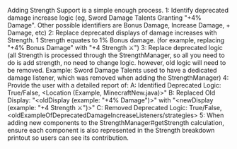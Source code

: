 Adding Strength Support is a simple enough process.
1: Identify deprecated damage increase logic (eg, Sword Damage Talents Granting "+4% Damage". Other possible identifiers are Bonus Damage, Increase Damage, + Damage, etc)
2: Replace deprecated displays of damage increases with Strength. 1 Strength equates to 1% Bonus damage. (for example, replacing "+4% Bonus Damage" with "+4 Strength ⚔️")
3: Replace deprecated logic (all Strength is processed through the StrengthManager, so all you need to do is add strength, no need to change logic. however, old logic will need to be removed. Example: Sword Damage Talents used to have a dedicated damage listener, which was removed when adding the StrengthManager)
4: Provide the user with a detailed report of:
A: Identified Deprecated Logic: True/False, <Location (Example, MinecraftNew.java)>"
B: Replaced Old Display: "<oldDisplay (example: "+4% Damage")>" with "<newDisplay (example: "+4 Strength ⚔️")>"
C: Removed Deprecated Logic: True/False, <oldExampleOfDeprecatedDamageIncreaseListeners/strategies>
5: When adding new components to the StrengthManager#getStrength calculation, ensure each component is also represented in the
   Strength breakdown printout so users can see its contribution.
